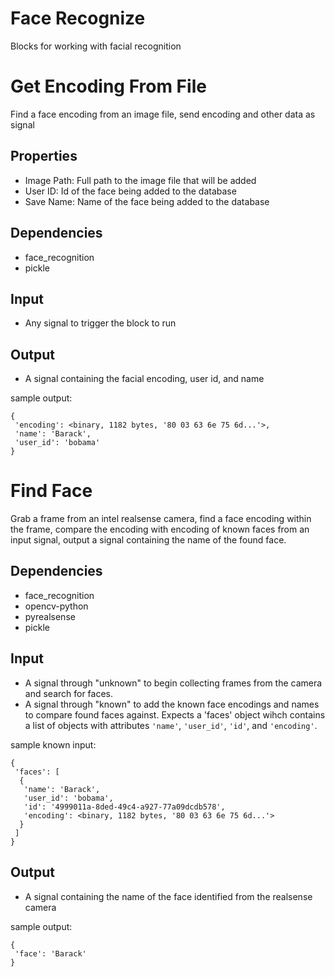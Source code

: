 # Face Recognize

Blocks for working with facial recognition

Get Encoding From File
========
Find a face encoding from an image file, send encoding and other data as signal

Properties
--------------
- Image Path: Full path to the image file that will be added
- User ID: Id of the face being added to the database
- Save Name: Name of the face being added to the database

Dependencies
----------------
- face_recognition
- pickle

Input
-------
- Any signal to trigger the block to run

Output
-------
- A signal containing the facial encoding, user id, and name

sample output: 

```
{
 'encoding': <binary, 1182 bytes, '80 03 63 6e 75 6d...'>, 
 'name': 'Barack', 
 'user_id': 'bobama'
}
```

Find Face
========
Grab a frame from an intel realsense camera, find a face encoding within the frame, compare the encoding with encoding of known faces from an input signal, output a signal containing the name of the found face.

Dependencies
----------------
- face_recognition
- opencv-python
- pyrealsense
- pickle

Input
-------
- A signal through "unknown" to begin collecting frames from the camera and search for faces.
- A signal through "known" to add the known face encodings and names to compare found faces against. Expects a 'faces' object wihch contains a list of objects with attributes `'name'`, `'user_id'`, `'id'`, and `'encoding'`.

sample known input:
```
{
 'faces': [
  {
   'name': 'Barack', 
   'user_id': 'bobama', 
   'id': '4999011a-8ded-49c4-a927-77a09dcdb578', 
   'encoding': <binary, 1182 bytes, '80 03 63 6e 75 6d...'>
  }
 ]
}
```

Output
-------
- A signal containing the name of the face identified from the realsense camera

sample output: 

```
{
 'face': 'Barack'
}
```
